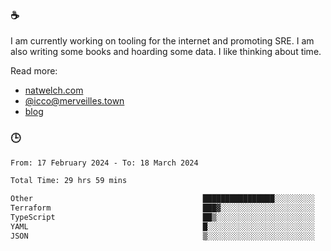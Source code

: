### ☕

I am currently working on tooling for the internet and promoting SRE. I am also writing some books and hoarding some data. I like thinking about time. 

Read more:

 - [natwelch.com](https://natwelch.com)
 - [@icco@merveilles.town](https://merveilles.town/@icco)
 - [blog](https://writing.natwelch.com)

### 🕒

<!--START_SECTION:waka-->

```txt
From: 17 February 2024 - To: 18 March 2024

Total Time: 29 hrs 59 mins

Other                                      ████████████████░░░░░░░░░   63.50 %
Terraform                                  ███▓░░░░░░░░░░░░░░░░░░░░░   15.00 %
TypeScript                                 ██▒░░░░░░░░░░░░░░░░░░░░░░   09.60 %
YAML                                       █░░░░░░░░░░░░░░░░░░░░░░░░   04.33 %
JSON                                       ▒░░░░░░░░░░░░░░░░░░░░░░░░   01.78 %
```

<!--END_SECTION:waka-->
